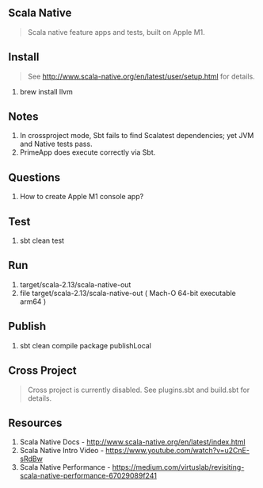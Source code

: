 Scala Native
------------
>Scala native feature apps and tests, built on Apple M1.

Install
-------
>See http://www.scala-native.org/en/latest/user/setup.html for details.
1. brew install llvm

Notes
-----
1. In crossproject mode, Sbt fails to find Scalatest dependencies; yet JVM and Native tests pass.
2. PrimeApp does execute correctly via Sbt.

Questions
---------
1. How to create Apple M1 console app?

Test
----
1. sbt clean test

Run
---
1. target/scala-2.13/scala-native-out
2. file target/scala-2.13/scala-native-out ( Mach-O 64-bit executable arm64 )

Publish
-------
1. sbt clean compile package publishLocal

Cross Project
-------------
>Cross project is currently disabled. See plugins.sbt and build.sbt for details.

Resources
---------
1. Scala Native Docs - http://www.scala-native.org/en/latest/index.html
2. Scala Native Intro Video - https://www.youtube.com/watch?v=u2CnE-sRdBw
3. Scala Native Performance - https://medium.com/virtuslab/revisiting-scala-native-performance-67029089f241